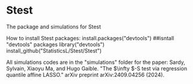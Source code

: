 # Stest
The package and simulations for Stest

How to install Stest packages:
install.packages("devtools") ##isntall "devtools" packages
library("devtools")
install_github("StatisticsL/Stest/Stest")

All simulations codes are in the "simulations" folder for the paper:
Sardy, Sylvain, Xiaoyu Ma, and Hugo Gaible. "The $\infty $-S test via regression quantile affine LASSO." arXiv preprint arXiv:2409.04256 (2024).
